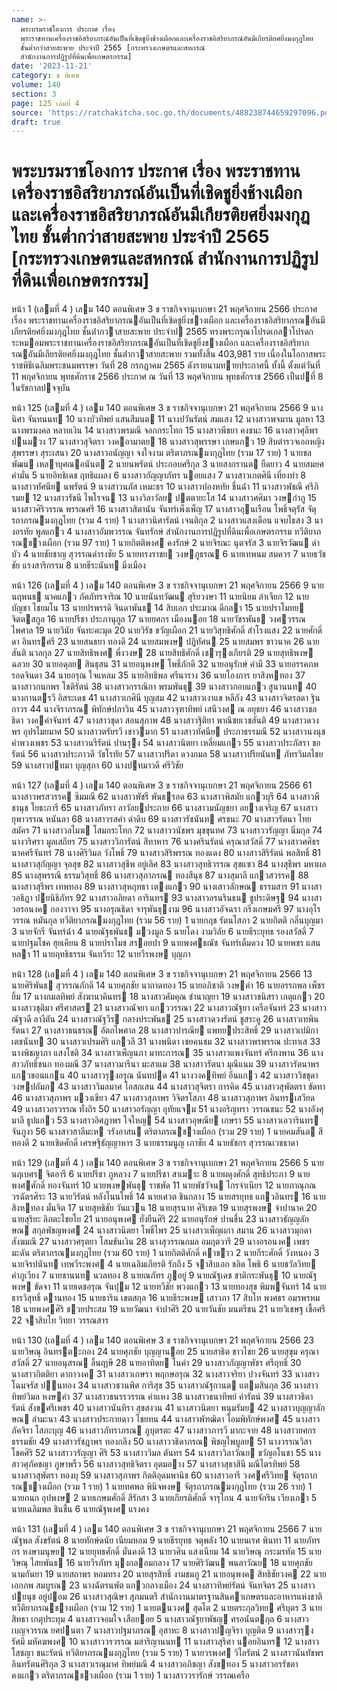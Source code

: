 ```yaml
---
name: >-
  พระบรมราชโองการ ประกาศ เรื่อง
  พระราชทานเครื่องราชอิสริยาภรณ์อันเป็นที่เชิดชูยิ่งช้างเผือกและเครื่องราชอิสริยาภรณ์อันมีเกียรติยศยิ่งมงกุฎไทย
  ชั้นต่ำกว่าสายสะพาย ประจำปี 2565 [กระทรวงเกษตรและสหกรณ์
  สำนักงานการปฏิรูปที่ดินเพื่อเกษตรกรรม]
date: '2023-11-21'
category: ข พิเศษ
volume: 140
section: 3
page: 125 เล่มที่ 4
source: 'https://ratchakitcha.soc.go.th/documents/488238744659297096.pdf'
draft: true
---
```


# พระบรมราชโองการ ประกาศ เรื่อง พระราชทานเครื่องราชอิสริยาภรณ์อันเป็นที่เชิดชูยิ่งช้างเผือกและเครื่องราชอิสริยาภรณ์อันมีเกียรติยศยิ่งมงกุฎไทย ชั้นต่ำกว่าสายสะพาย ประจำปี 2565 [กระทรวงเกษตรและสหกรณ์ สำนักงานการปฏิรูปที่ดินเพื่อเกษตรกรรม]

หน้า 1 (เลมที่ 4 ) เลม 140 ตอนพิเศษ 3 ข ราชกิจจานุเบกษา 21 พฤศจิกายน 2566 ประกาศ เรื่อง พระราชทานเครื่องราชอิสริยาภรณอันเป็นที่เชิดชูยิ่งชางเผือก และเครื่องราชอิสริยาภรณอันมีเกียรติยศยิ่งมงกุฎไทย ชั้นต่ํากวาสายสะพาย ประจําป 2565 ทรงพระกรุณาโปรดเกลาโปรดกระหมอมพระราชทานเครื่องราชอิสริยาภรณอันเป็นที่เชิดชูยิ่งชางเผือก และเครื่องราชอิสริยาภรณอันมีเกียรติยศยิ่งมงกุฎไทย ชั้นต่ํากวาสายสะพาย รวมทั้งสิ้น 403,981 ราย เนื่องในโอกาสพระราชพิธีเฉลิมพระชนมพรรษา วันที่ 28 กรกฎาคม 2565 ดังรายนามทายประกาศนี้ ทั้งนี้ ตั้งแต่วันที่ 11 พฤศจิกายน พุทธศักราช 2566 ประกาศ ณ วันที่ 13 พฤศจิกายน พุทธศักราช 2566 เป็นปที่ 8 ในรัชกาลปจจุบัน

หน้า 125 (เลมที่ 4 ) เลม 140 ตอนพิเศษ 3 ข ราชกิจจานุเบกษา 21 พฤศจิกายน 2566 9 นางนิศา จันทนนท 10 นางบัวทิพย์ แสนสีมนต 11 นางปวันรัตน์ สมแสง 12 นางสาวพจมาน มูลหา 13 นางพรมงคล หลาบเงิน 14 นางสาวพรมณี จอกกระโทก 15 นางสาวพีชยา คงชนะ 16 นางสาวศุลีพร ปนมวง 17 นางสาวสุจิตรา วงคอามาตย 18 นางสาวสุพรรษา เกษแกว 19 สิบตํารวจเอกหญิง สุพรรษา สุระเสนา 20 นางสาวอนัญญา จงใจงาม ตริตาภรณมงกุฎไทย (รวม 17 ราย) 1 นายชลพัฒน เหลาบุศณอนันต 2 นายนพรัตน์ ประกอบศรีกุล 3 นายสงกรานต ยืดยาว 4 นายสมยศ คํามั่น 5 นายอิทธิเดช ฤทธิแผลง 6 นางสาวกัญญาภัทร นอยแสง 7 นางสาวเกตศินี เที่ยงทํา 8 นางสาวทัศนีย นพรัตน์ 9 นางสาวนภัส เหมะธร 10 นางสาวปองหทัย ชื่นฉ่ํา 11 นางสาวพัชณี ศรีภิรมย 12 นางสาวรัชนี ไพโรจน 13 นางวิลาวัลย ปตตายะโส 14 นางสาวศศิมา วงษกําภู 15 นางสาวศิริวรรณ พรรณศรี 16 นางสาวสิตานัน จันทร์เพ็งเพ็ญ 17 นางสาวอุนเรือน โพธิ์จตุรัส จัตุรถาภรณมงกุฎไทย (รวม 4 ราย) 1 นางสาวนิศารัตน์ เจนติกุล 2 นางสาวแสงเดือน แจบไธสง 3 นางอรทัย พูลแกว 4 นางสาวอัมพวรรณ จันทรักษ์ สํานักงานการปฏิรูปที่ดินเพื่อเกษตรกรรม ทวีติยาภรณชางเผือก (รวม 97 ราย) 1 นายกิตติพงศ คงรักษ์ 2 นายจิรณะ นุตจรัส 3 นายจิรวัฒน ดําบัว 4 นายชัยชาญ สุวรรณดํารงชัย 5 นายทรงราชย วงษภูธรณ 6 นายเทพนม สมควร 7 นายธวัชชัย แรงสาริกรรม 8 นายธีระนันท มิ่งเมือง

หน้า 126 (เลมที่ 4 ) เลม 140 ตอนพิเศษ 3 ข ราชกิจจานุเบกษา 21 พฤศจิกายน 2566 9 นายนฤพนธ นาคแกว ภัคภัทรจาริณ 10 นายนันทวัฒน สุริยวงษา 11 นายนิยม ลําเจียก 12 นายบัญชา ไชยมโน 13 นายปรพรรดิ จินดาพันธ 14 สิบเอก ประมาณ ดีกลา 15 นายปราโมทย จิตตสกูล 16 นายปรีชา ประภานุกูล 17 นายยศกร เมืองนอย 18 นายวัชรพันธ วงศวรรณไพศาล 19 นายวินัย จันทะคะมุด 20 นายวิรัช ขวัญเผือก 21 นายวิสุทธิศักดิ์ สําโรงแสง 22 นายศักดิ์ดา อินทรศรี 23 นายสนธยา ทองดี 24 นายสมพงษ ปฏิทัศน 25 นายสมพร ขาวนาค 26 นายสันติ นวลกุล 27 นายสิทธิพงศ พึ่งวงษ 28 นายสิทธิศักดิ์ เชารุงเกียรติ 29 นายสุทธิพงษ ฉลวย 30 นายอดุลย สินธุสน 31 นายอนุพงษ โพธิ์ภักดี 32 นายอนุรักษ์ คํามี 33 นายอรรคภพ รอดจินดา 34 นายอรุณ ใจแหลม 35 นายอิทธิพล ศรีนาราง 36 นายโองการ ยาสิงหทอง 37 นางสาวกนกพร โชติรัตน์ 38 นางสาวกรรณิกา พรมพันธุ 39 นางสาวกอบแกว สูนานนท 40 นางกานตรวี อิสระเดช 41 นางสาวเกศินี บุญสม 42 นางสาวเงาแข หลีกัง 43 นางสาวจิตรลดา ฐินถาวร 44 นางจิราภรณ พิทักษ์ปภาวิน 45 นางสาวจุฑาทิพย์ เสนีวงศ ณ อยุธยา 46 นางสาวชลธิดา วงคคําจันทร์ 47 นางสาวชุดา สอนสุภาพ 48 นางสาวฐิติยา พาณิชยเวชสันติ 49 นางสาวดวงพร อุปรไมยมาศ 50 นางสาวตรัยรวี เชาวมาก 51 นางสาวทัศนีย ประภาธรรมณี 52 นางสาวนงนุช คําพวงเพชร 53 นางสาวนรีรัตน์ ปานรุง 54 นางสาวนิตยา เหลี่ยมแกว 55 นางสาวประภัสรา ขอรัตน์ 56 นางสาวประภาวดี วัชโรทัย 57 นางสาวปรีดา ดวงกมล 58 นางสาวปรียนันท ภัทรวิมลไชย 59 นางสาวปทมา บุญสุภา 60 นางปทมาวดี ศรีวิชัย

หน้า 127 (เลมที่ 4 ) เลม 140 ตอนพิเศษ 3 ข ราชกิจจานุเบกษา 21 พฤศจิกายน 2566 61 นางสาวพรสวรรค ซิมมณี 62 นางสาวพัชรี พันธรอด 63 นางสาวพิสมัย แกวบุรี 64 นางสาวพีชานุช โยธะการี 65 นางสาวภัทรา ลาวัลยประกาย 66 นางสาวมนัญชยา อยางเจริญ 67 นางสาวยุพาวรรณ หนันลา 68 นางสาวรสคํา ดําดิบ 69 นางสาวรัชนันท ศรชนะ 70 นางสาวรัตนา ไทยสมัคร 71 นางสาวลไมฆ โสมกระโทก 72 นางสาววนัชพร มุขขุนทศ 73 นางสาววรัญญา นิ่มกุล 74 นางวริศรา มูลเสถียร 75 นางสาววิภารัตน์ สีทาหาร 76 นางศรินรัตน์ ครุณาสวัสดิ์ 77 นางสาวศศิธร นาคศรีจันทร์ 78 นางศิริวิมล วังโพธิ์ 79 นางสาวสิริพรรณ ทองแดง 80 นางสาวสิริรัตน์ พลสิทธิ์ 81 นางสาวสุกัญญา จุลสุข 82 นางสาวสุชีพ อยู่เลิศ 83 นางสาวสุทธิวรรณ สุขแซว 84 นางสุธีพร มหาผล 85 นางสุพรรณี ธรรมวิสุทธิ์ 86 นางสาวสุภาภรณ ทองสีนุช 87 นางสุมาลี แกวสวรรค 88 นางสาวสุรีพร เทพทอง 89 นางสาวสุหฤทธา เตงแกว 90 นางเสาวลักษณ ธรรมสาร 91 นางสาวอธิฏา ปยนิธิภัทร 92 นางสาวอภิยดา อารินทร 93 นางสาวอรนรินธน ชูประดิษฐ 94 นางสาวอรอนงค กองวาจา 95 นางอรุณธิดา จารุพันธุงาม 96 นางสาวอัจฉรา กริ่งเกษมศรี 97 นางอุไรวรรณ หมันกุล ทวีติยาภรณมงกุฎไทย (รวม 56 ราย) 1 นายกฤช รัตนโสภา 2 นายกิตติ กลิ่นบุญมา 3 นายจักรี จันทร์ฉ่ํา 4 นายณัฐธพันธ มวงมูล 5 นายโดง งามวิลัย 6 นายธีระยุทธ รองสวัสดิ์ 7 นายปฐมโชค ฮุยเคียน 8 นายปราโมช สรอยปา 9 นายพงศธณัช จันทร์เต็มดวง 10 นายพชร แสนหลา 11 นายฤทธิธรรม จันทวีระ 12 นายวีรพงษ บุญภา

หน้า 128 (เลมที่ 4 ) เลม 140 ตอนพิเศษ 3 ข ราชกิจจานุเบกษา 21 พฤศจิกายน 2566 13 นายศิริพันธ สุวรรณภักดี 14 นายศุภชัย นาถาดทอง 15 นายอภิชาติ วงษคํา 16 นายอรรถพล เพ็ชรยิ้ม 17 นางกมลทิพย์ สังฆานาคินทร 18 นางสาวคัมคุณ ชํานาญยา 19 นางสาวชนิสรา เกตุแกว 20 นางสาวชุติมา ศรีศาสตร 21 นางสาวณัจยา แกววรรณา 22 นางสาวณัฐยา เครือจันทร์ 23 นางสาวณัฐวดี ลางีตัน 24 นางสาวณัฐวีร กลางประพันธ 25 นางสาวดวงรัตน์ ชูสระคู 26 นางสาวเทพิน รัตนา 27 นางสาวธนธรณ อัตถไพศาล 28 นางสาวปารณีย แพทยประสิทธิ์ 29 นางสาวเปมิกา เตชนันท 30 นางสาวเปรมศิริ แกวลี 31 นางพนิดา เชยคนชม 32 นางสาวพรพรรณ ปะทาเส 33 นางพิชญาภา แสงโชติ 34 นางสาวเพ็ญนภา มาทะการณ 35 นางสาวแพงจันทร์ ศรีกงพาน 36 นางสาวภัทธิ์ชนก ทองมณี 37 นางสาวมารีนา มะสาแม 38 นางสาวรัตนา มุณีแนม 39 นางสาวรัตนาพร แกวขอนแกน 40 นางสาวรุงอรุณ นันทปด 41 นางวงคทิพย์ อิ่นแกว 42 นางสาววิชชุดา วงษปถัมภ 43 นางสาววิมลมาศ โอสถเสน 44 นางสาวสุจิตรา การคิด 45 นางสาวสุพัตตรา ขัดทา 46 นางสาวสุภาพร มวงเขียว 47 นางสาวสุภาพร วิจิตรโสภา 48 นางสาวสุภาพร อินทรเสวียด 49 นางสาวอรวรรณ ทั่งถิร 50 นางสาวอรัญญา อุทัยแจม 51 นางอริญทรา วรรณชนะ 52 นางอังศุมาลี ธูปแกว 53 นางสาวอิศฎาพร ใจใหญ 54 นางสาวอุษณีย เกษรา 55 นางสาวเอวารินทร จันภูงา 56 นางสาวฮาลีมะห วรังอาสน ตริตาภรณชางเผือก (รวม 29 ราย) 1 นายคมสันต สีทองดี 2 นายเชิดศักดิ์ เศรษฐีธัญญาหาร 3 นายธรรมนูญ เภาชัย 4 นายธัชกร สุวรรณเวชธาดา

หน้า 129 (เลมที่ 4 ) เลม 140 ตอนพิเศษ 3 ข ราชกิจจานุเบกษา 21 พฤศจิกายน 2566 5 นายนฤเบศร จิตอารี 6 นายปรีชา ภูหลวง 7 นายปรีชา สาเมาะ 8 นายผดุงศักดิ์ สุทธิประภา 9 นายพงศศักดิ์ ทองจันทร์ 10 นายพงษพันธุ ราชพัด 11 นายพัชวัจน ไกรจําเนียร 12 นายภาณุภณ วรฉัตรศิระ 13 นายวิรัตน์ หลังโนนโพธิ์ 14 นายเศวต ชินกลาง 15 นายสรยุทธ แกวอินทร 16 นายสิงหทอง มั่นจิต 17 นายสุทธิชัย วันแวน 18 นายสุรนาท ศิริเขต 19 นายสุรพงษ จําปานาค 20 นายสุริยะ ลิภตะไชยโย 21 นายอนุพงศ ยั่งยืนศิริ 22 นายอนุรักษ์ ปานชื่น 23 นางสาวธัญญลักษณ สกุลพัชญพงศ 24 นางสาวนิตยา โพธิ์ไพร 25 นางสาวเพ็ญผกา สมาน 26 นางสาวมุกดา สังฆมณี 27 นางสาวศรุตยา โสมขันเงิน 28 นางสุวรรณกมล อมฤตวารี 29 นางอรอนงค เพชรมะดัน ตริตาภรณมงกุฎไทย (รวม 60 ราย) 1 นายกิตติศักดิ์ คาขาว 2 นายกีระศักดิ์ วังหนอง 3 นายจิรปนันท เทพวีระพงศ 4 นายเฉลิมเกียรติ รักถึง 5 จาสิบเอก ชลิต โพธิ 6 นายชวัลวิทย คําภูเวียง 7 นายชานนท นวลทอง 8 นายณภัทร ภูอยู่ 9 นายณัฐเดช ชาติกระพันธุ 10 นายณัฐพงษ ขัดจา 11 นายเดชอรุณ จันปุม 12 นายทวีชัย พวงแกว 13 นายทองสุข พิมพจันทร์ 14 นายธารวิสุทธิ์ ดานทอง 15 นายธาริน เขตสกุล 16 นายธีระพงษ เสาวภา 17 สิบโท พงศธร อมรพรหม 18 นายพงศศิริ ชวยประสม 19 นายวัฒนา จําปาศิริ 20 นายวันชัย มนตรีชน 21 นายวิเชษฐ เชื้อศรี 22 จาสิบโท วิทยา วรรณสาร

หน้า 130 (เลมที่ 4 ) เลม 140 ตอนพิเศษ 3 ข ราชกิจจานุเบกษา 21 พฤศจิกายน 2566 23 นายวิษณุ อินทรตะกอง 24 นายศุภชัย บุญญานอย 25 นายสาธิต ชาวไชย 26 นายสุขุม ครุณาสวัสดิ์ 27 นายอนุสรณ ลิ้นฤาษี 28 นายอาทิตย โนคํา 29 นางสาวกัญญาพัชร ศรีฤทธิ์ 30 นางสาวกิตติยา ดากาวงค 31 นางสาวเกษรา พฤกษอรุณ 32 นางสาวจริยา ปวงจันทร์ 33 นางสาวโฉมจรัส ปนทอง 34 นางสาวชวนพิศ การิสุข 35 นางสาวณัฐกานต แตมสินกุล 36 นางสาวทิพย์วิมล หงษคํา 37 นางสาวธนรรวรรณ คําแหง 38 นางสาวธนาทิพย์ คํารัตน์ 39 นางสาวธิดารัตน์ สังขศรีเพชร 40 นางสาวนันทิรา สุขสงวน 41 นางสาวนิตยา พนุมรัมย 42 นางสาวบุญญาลักษณ ลํามะนา 43 นางสาวประกายดาว ไชยทน 44 นางสาวพัฑฒิดา โอมพิทักษ์พงศ 45 นางสาวภัคจิรา โสภะบุญ 46 นางสาวภัทราภรณ ภูบุตรตะ 47 นางสาวภารวี มากะจาย 48 นางสาวยศกร ธรรมชัย 49 นางสาวรัชฎาพร ทองกลึง 50 นางสาววธิดาภรณ พิชญไพบูลย 51 นางวรรณวิสา โชคศิริ 52 นางสาววรัญญา ศิริ 53 นางสาววิมล ตันทร 54 นางสาววิลาวัณย ขวัญอโนชา 55 นางสาวศุภัคชญา ภูษาพริ้ว 56 นางสาวสุทธิจิตรา อุตมอาง 57 นางสาวสุธาสินี มณีไตรทิพย์ 58 นางสาวสุพัตรา ทองบุ 59 นางสาวสุภาพร กิตติอุดมพานิช 60 นางสาวอารี วงศศรีวิทย จัตุรถาภรณชางเผือก (รวม 1 ราย) 1 นายทศพล พินิจพงษ จัตุรถาภรณมงกุฎไทย (รวม 26 ราย) 1 นายกนก อุปพงษ 2 นายเกษมศักดิ์ สีรักสา 3 นายเกียรติศักดิ์ จารุโกน 4 นายจักริน เวียงเกา 5 นายเฉลิมพล ชินชื่น 6 นายณัฐพงศ แรงคง

หน้า 131 (เลมที่ 4 ) เลม 140 ตอนพิเศษ 3 ข ราชกิจจานุเบกษา 21 พฤศจิกายน 2566 7 นายณัฐพล สังขรัตน์ 8 นายทักษ์ดนัย เนียมหอม 9 นายธีรยุทธ จตุพลัง 10 นายนเรศ พินทา 11 นายภัทรกร หงษามนุษย 12 นายยุทธศักดิ์ มั่นคงดี 13 นายวศิน แสงเนียม 14 นายวิษณุ ภระมรทัต 15 นายวิษณุ ไสยพันธ 16 นายวีรภัทร มุงกลอมกลาง 17 นายศิริวัฒน พนลาวัณย 18 นายศุภชัย นามกันยา 19 นายสถาพร หอมทรง 20 นายสุรสิทธิ์ งามชมภู 21 นายอนุพงค สิทธิชัยวงค 22 นายเอกภพ สมบูรณ 23 นางฉัตรนพัต แกวกลางเมือง 24 นางสาวทิพย์รัตน์ จันทจิตร 25 นางสาวปยนุช อยู่ปอม 26 นางสาวสุณิษา สุภมนตรี สํานักงานมาตรฐานสินคาเกษตรและอาหารแห่งชาติ ทวีติยาภรณชางเผือก (รวม 12 ราย) 1 นายตนวงศ สุดโต 2 นายตระกุลวิทย ศรีบุตร 3 นายสิทธา เกตุประทุม 4 นางสาวจอมใจ เสือยอย 5 นางสาวณัฐยาพัชญ ศรอนันตกุล 6 นางสาวเบญจวรรณ ยศปนตา 7 นางสาวปฐมาภรณ อุสาหะ 8 นางสาวปญจิรา บุญติด 9 นางสาวรุงรัศมี มหัคฆพงศ 10 นางสาววรวรรณ มสาริญานนท 11 นางสาวสุริศา นอยอินทร 12 นางสาวโสชญา ชนะรัตน์ ทวีติยาภรณมงกุฎไทย (รวม 5 ราย) 1 นายวรพงศ วิไลรัตน์ 2 นางสาวนันทัชพร ลินทรัตนศิริกุล 3 นางสาวเรณุมาศ ทิพย์มณี 4 นางสาวอภิชญา สังขทอง 5 นางสาวอรรัชตา คงแกว ตริตาภรณชางเผือก (รวม 1 ราย) 1 นางสาววรารักษ์ วรรณเครือ
